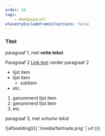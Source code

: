 ```yaml
---
order: 10
tags:
    - HomepageLeft
eleventyExcludeFromCollections: false
---
```


### Titel

paragraaf 1, met **vette tekst**

Paragraaf 2 [Link text](https://iets) verder paragraaf 2

* lijst item
* lijst item
  * subitem
* etc.

1. genummerd lijst item
2. genummerd lijst item
3. etc.

paragraaf 3, met *schuine tekst*

![afbeelding]({{ '/media/fairtrade.png' | url }})